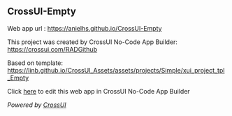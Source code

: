 ## CrossUI-Empty
Web app url : https://anielhs.github.io/CrossUI-Empty

This project was created by CrossUI No-Code App Builder: https://crossui.com/RADGithub

Based on template: https://linb.github.io/CrossUI_Assets/assets/projects/Simple/xui_project_tpl_Empty

Click [here](https://crossui.com/RADGithub/#!from=github&owner=anielhs&repo=CrossUI-Empty) to edit this web app in CrossUI No-Code App Builder

<i>Powered by [CrossUI](https://crossui.com)</i>
